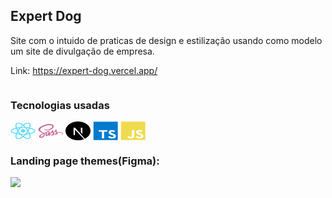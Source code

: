 ## Expert Dog

Site com o intuido de praticas de design e estilização usando como modelo um site de divulgação de empresa.

Link: <a href="https://expert-dog.vercel.app/">https://expert-dog.vercel.app/</a>

<div style='display: inline-block'>
  <h3>Tecnologias usadas</h3>
  <img align='center' alt='react' title='reactjs' height='30' width='40' src='https://raw.githubusercontent.com/devicons/devicon/master/icons/react/react-original.svg' />
  <img align='center' alt='sass'  title='sass' height='30' width='40' src='https://raw.githubusercontent.com/devicons/devicon/master/icons/sass/sass-original.svg' />
  <img align='center' alt='nextjs' title='nextjs' height='30' width='40' src='https://raw.githubusercontent.com/devicons/devicon/master/icons/nextjs/nextjs-original.svg' />
  <img align='center' alt='typescript' title='typescript' height='30' width='40' src='https://raw.githubusercontent.com/devicons/devicon/master/icons/typescript/typescript-plain.svg' />
   <img align='center' alt='javascript' height='30' width='40' src='https://raw.githubusercontent.com/devicons/devicon/master/icons/javascript/javascript-plain.svg' />
</div>

<h3>Landing page themes(Figma):</h3>
<img src="https://user-images.githubusercontent.com/62312987/158236056-3aeb7fd1-5d81-4145-9402-fcc643948173.svg"/>


